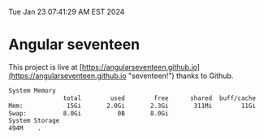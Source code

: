 Tue Jan 23 07:41:29 AM EST 2024

# Angular seventeen


This project is live at [https://angularseventeen.github.io](https://angularseventeen.github.io "seventeen!") thanks to Github.

```bash
System Memory
               total        used        free      shared  buff/cache   available
Mem:            15Gi       2.0Gi       2.3Gi       311Mi        11Gi        13Gi
Swap:          8.0Gi          0B       8.0Gi
System Storage
494M	.
```
```bash
